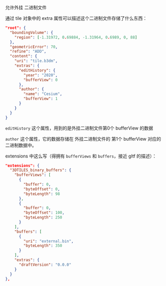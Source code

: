 允许外挂 二进制文件

通过 tile 对象中的 extra 属性可以描述这个二进制文件存储了什么东西：

``` JSON
"root": {
  "boundingVolume": {
    "region": [-1.31972, 0.69884, -1.31964, 0.6989, 0, 88]
  },
  "geometricError": 70,
  "refine": "ADD",
  "content": {
    "uri": "tile.b3dm",
    "extras": {
      "editHistory": {
        "year": "2020",
        "bufferView": 0
      },
      "author": {
        "name": "Cesium",
        "bufferView": 1
      }
    }
  }
}
```

`editHistory` 这个属性，用到的是外挂二进制文件第0个 bufferView 的数据

`author` 这个属性，它的数据存储在 外挂二进制文件的 第1个 bufferView 对应的二进制数据中。

extensions 中这么写（得拥有 `bufferViews` 和 `buffers`，接近 gltf 的描述）：

``` JSON
"extensions": {
  "3DTILES_binary_buffers": {
    "bufferViews": [
      {
        "buffer": 0,
        "byteOffset": 0,
        "byteLength": 98
      },
      {
        "buffer": 0,
        "byteOffset": 100,
        "byteLength": 250
      }
    ],
    "buffers": [
      {
        "uri": "external.bin",
        "byteLength": 350
      }
    ],
    "extras": {
      "draftVersion": "0.0.0"
    }
  }
},
```

